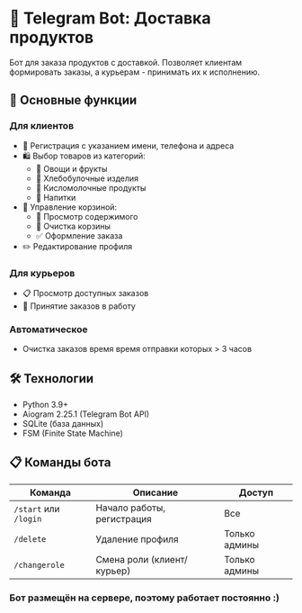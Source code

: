 # 🛒 Telegram Bot: Доставка продуктов


Бот для заказа продуктов с доставкой. Позволяет клиентам формировать заказы, а курьерам - принимать их к исполнению.

## 🌟 Основные функции

### Для клиентов
- 📝 Регистрация с указанием имени, телефона и адреса
- 🛍️ Выбор товаров из категорий:
  - 🥕 Овощи и фрукты
  - 🍞 Хлебобулочные изделия
  - 🥛 Кисломолочные продукты
  - 🥤 Напитки
- 🛒 Управление корзиной:
  - 👀 Просмотр содержимого
  - 🧹 Очистка корзины
  - ✅ Оформление заказа
- ✏️ Редактирование профиля

### Для курьеров
- 📋 Просмотр доступных заказов
- 🚚 Принятие заказов в работу

### Автоматическое
- Очистка заказов время время отправки которых > 3 часов
## 🛠 Технологии

- Python 3.9+
- Aiogram 2.25.1 (Telegram Bot API)
- SQLite (база данных)
- FSM (Finite State Machine)

## 📋 Команды бота

| Команда | Описание | Доступ |
|---------|----------|--------|
| `/start` или `/login` | Начало работы, регистрация | Все |
| `/delete` | Удаление профиля | Только админы |
| `/changerole` | Смена роли (клиент/курьер) | Только админы |

### Бот размещён на сервере, поэтому работает постоянно :)
